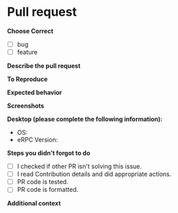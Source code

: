 # Pull request

**Choose Correct**

- [ ] bug
- [ ] feature

**Describe the pull request**
<!--
A clear and concise description of what the pull request is.
-->

**To Reproduce**
<!--
Steps to reproduce the behavior.
-->

**Expected behavior**
<!--
A clear and concise description of what you expected to happen.
-->

**Screenshots**
<!--
If applicable, add screenshots to help explain your problem.
-->

**Desktop (please complete the following information):**

- OS<!--[e.g. iOS]-->:
- eRPC Version<!--[e.g. v1.9.0]-->:

**Steps you didn't forgot to do**

- [ ] I checked if other PR isn't solving this issue.
- [ ] I read Contribution details and did appropriate actions.
- [ ] PR code is tested.
- [ ] PR code is formatted.

**Additional context**
<!--
Add any other context about the problem here.
-->
